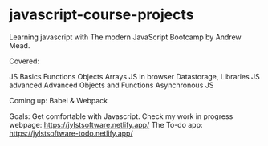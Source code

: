# javascript-course-projects
Learning javascript with The modern JavaScript Bootcamp by Andrew Mead.


Covered:

JS Basics
Functions
Objects 
Arrays
JS in browser
Datastorage, Libraries
JS advanced
Advanced Objects and Functions
Asynchronous JS

Coming up:
Babel & Webpack

Goals: Get comfortable with Javascript. 
Check my work in progress webpage: https://jylstsoftware.netlify.app/ 
The To-do app: https://jylstsoftware-todo.netlify.app/

